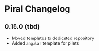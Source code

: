 # Piral Changelog

## 0.15.0 (tbd)

- Moved templates to dedicated repository
- Added `angular` template for pilets
